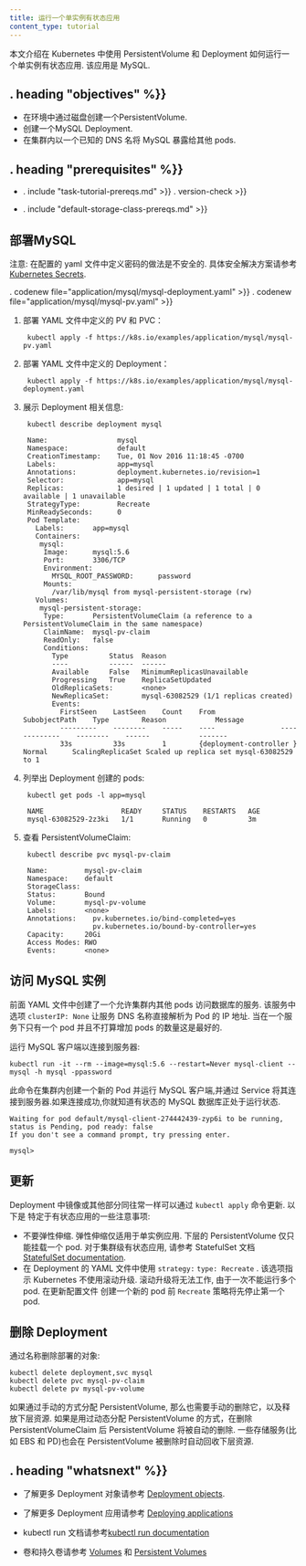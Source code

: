 ```yaml
---
title: 运行一个单实例有状态应用
content_type: tutorial
---
```


<!-- overview -->

本文介绍在 Kubernetes 中使用 PersistentVolume 和 Deployment 如何运行一个单实例有状态应用. 该应用是 MySQL.




## . heading "objectives" %}}


* 在环境中通过磁盘创建一个PersistentVolume.
* 创建一个MySQL Deployment.
* 在集群内以一个已知的 DNS 名将 MySQL 暴露给其他 pods.




## . heading "prerequisites" %}}


* . include "task-tutorial-prereqs.md" >}} . version-check >}}

* . include "default-storage-class-prereqs.md" >}}



<!-- lessoncontent -->

## 部署MySQL

注意: 在配置的 yaml 文件中定义密码的做法是不安全的. 具体安全解决方案请参考
[Kubernetes Secrets](/docs/concepts/configuration/secret/).

. codenew file="application/mysql/mysql-deployment.yaml" >}}
. codenew file="application/mysql/mysql-pv.yaml" >}}

1. 部署 YAML 文件中定义的 PV 和 PVC：

        kubectl apply -f https://k8s.io/examples/application/mysql/mysql-pv.yaml

1. 部署 YAML 文件中定义的 Deployment：

        kubectl apply -f https://k8s.io/examples/application/mysql/mysql-deployment.yaml

1. 展示 Deployment 相关信息:

        kubectl describe deployment mysql
    
        Name:                 mysql
        Namespace:            default
        CreationTimestamp:    Tue, 01 Nov 2016 11:18:45 -0700
        Labels:               app=mysql
        Annotations:          deployment.kubernetes.io/revision=1
        Selector:             app=mysql
        Replicas:             1 desired | 1 updated | 1 total | 0 available | 1 unavailable
        StrategyType:         Recreate
        MinReadySeconds:      0
        Pod Template:
          Labels:       app=mysql
          Containers:
           mysql:
            Image:      mysql:5.6
            Port:       3306/TCP
            Environment:
              MYSQL_ROOT_PASSWORD:      password
            Mounts:
              /var/lib/mysql from mysql-persistent-storage (rw)
          Volumes:
           mysql-persistent-storage:
            Type:       PersistentVolumeClaim (a reference to a PersistentVolumeClaim in the same namespace)
            ClaimName:  mysql-pv-claim
            ReadOnly:   false
            Conditions:
              Type          Status  Reason
              ----          ------  ------
              Available     False   MinimumReplicasUnavailable
              Progressing   True    ReplicaSetUpdated
              OldReplicaSets:       <none>
              NewReplicaSet:        mysql-63082529 (1/1 replicas created)
              Events:
                FirstSeen    LastSeen    Count    From                SubobjectPath    Type        Reason            Message
                ---------    --------    -----    ----                -------------    --------    ------            -------
                33s          33s         1        {deployment-controller }             Normal      ScalingReplicaSet Scaled up replica set mysql-63082529 to 1


1. 列举出 Deployment 创建的 pods:

        kubectl get pods -l app=mysql
    
        NAME                   READY     STATUS    RESTARTS   AGE
        mysql-63082529-2z3ki   1/1       Running   0          3m

1. 查看 PersistentVolumeClaim:

        kubectl describe pvc mysql-pv-claim
    
        Name:         mysql-pv-claim
        Namespace:    default
        StorageClass:
        Status:       Bound
        Volume:       mysql-pv-volume
        Labels:       <none>
        Annotations:    pv.kubernetes.io/bind-completed=yes
                        pv.kubernetes.io/bound-by-controller=yes
        Capacity:     20Gi
        Access Modes: RWO
        Events:       <none>

## 访问 MySQL 实例


前面 YAML 文件中创建了一个允许集群内其他 pods 访问数据库的服务. 该服务中选项
`clusterIP: None` 让服务 DNS 名称直接解析为 Pod 的 IP 地址. 当在一个服务下只有一个 pod
并且不打算增加 pods 的数量这是最好的.


运行 MySQL 客户端以连接到服务器:

```
kubectl run -it --rm --image=mysql:5.6 --restart=Never mysql-client -- mysql -h mysql -ppassword
```

此命令在集群内创建一个新的 Pod 并运行 MySQL 客户端,并通过 Service 将其连接到服务器.如果连接成功,你就知道有状态的 MySQL 数据库正处于运行状态.

```
Waiting for pod default/mysql-client-274442439-zyp6i to be running, status is Pending, pod ready: false
If you don't see a command prompt, try pressing enter.

mysql>
```

## 更新


Deployment 中镜像或其他部分同往常一样可以通过 `kubectl apply` 命令更新. 以下是
特定于有状态应用的一些注意事项:

* 不要弹性伸缩. 弹性伸缩仅适用于单实例应用. 下层的 PersistentVolume 仅只能挂载一个 pod. 对于集群级有状态应用, 请参考 StatefulSet 文档
  [StatefulSet documentation](/docs/concepts/workloads/controllers/statefulset/).
* 在 Deployment 的 YAML 文件中使用 `strategy:` `type: Recreate` . 该选项指示 Kubernetes 不使用滚动升级. 滚动升级将无法工作, 由于一次不能运行多个 pod. 在更新配置文件
创建一个新的 pod 前 `Recreate` 策略将先停止第一个 pod.


## 删除 Deployment


通过名称删除部署的对象:

```
kubectl delete deployment,svc mysql
kubectl delete pvc mysql-pv-claim
kubectl delete pv mysql-pv-volume
```

如果通过手动的方式分配 PersistentVolume, 那么也需要手动的删除它，以及释放下层资源.
如果是用过动态分配 PersistentVolume 的方式，在删除 PersistentVolumeClaim 后 PersistentVolume 将被自动的删除. 一些存储服务(比如 EBS 和 PD)也会在 PersistentVolume 被删除时自动回收下层资源.




## . heading "whatsnext" %}}


* 了解更多 Deployment 对象请参考 [Deployment objects](/docs/concepts/workloads/controllers/deployment/).

* 了解更多 Deployment 应用请参考 [Deploying applications](/docs/user-guide/deploying-applications/)

* kubectl run 文档请参考[kubectl run documentation](/docs/reference/generated/kubectl/kubectl-commands/#run)

* 卷和持久卷请参考 [Volumes](/docs/concepts/storage/volumes/) 和 [Persistent Volumes](/docs/concepts/storage/persistent-volumes/)




